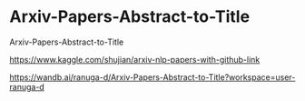 # Arxiv-Papers-Abstract-to-Title
Arxiv-Papers-Abstract-to-Title

https://www.kaggle.com/shujian/arxiv-nlp-papers-with-github-link

https://wandb.ai/ranuga-d/Arxiv-Papers-Abstract-to-Title?workspace=user-ranuga-d
